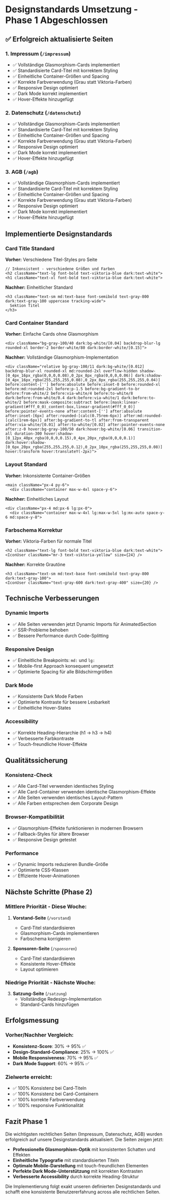 # Designstandards Umsetzung - Phase 1 Abgeschlossen

## ✅ Erfolgreich aktualisierte Seiten

### 1. Impressum (`/impressum`)
- ✅ Vollständige Glasmorphism-Cards implementiert
- ✅ Standardisierte Card-Titel mit korrektem Styling
- ✅ Einheitliche Container-Größen und Spacing
- ✅ Korrekte Farbverwendung (Grau statt Viktoria-Farben)
- ✅ Responsive Design optimiert
- ✅ Dark Mode korrekt implementiert
- ✅ Hover-Effekte hinzugefügt

### 2. Datenschutz (`/datenschutz`)
- ✅ Vollständige Glasmorphism-Cards implementiert
- ✅ Standardisierte Card-Titel mit korrektem Styling
- ✅ Einheitliche Container-Größen und Spacing
- ✅ Korrekte Farbverwendung (Grau statt Viktoria-Farben)
- ✅ Responsive Design optimiert
- ✅ Dark Mode korrekt implementiert
- ✅ Hover-Effekte hinzugefügt

### 3. AGB (`/agb`)
- ✅ Vollständige Glasmorphism-Cards implementiert
- ✅ Standardisierte Card-Titel mit korrektem Styling
- ✅ Einheitliche Container-Größen und Spacing
- ✅ Korrekte Farbverwendung (Grau statt Viktoria-Farben)
- ✅ Responsive Design optimiert
- ✅ Dark Mode korrekt implementiert
- ✅ Hover-Effekte hinzugefügt

## Implementierte Designstandards

### Card Title Standard
**Vorher:** Verschiedene Titel-Styles pro Seite
```tsx
// Inkonsistent - verschiedene Größen und Farben
<h2 className="text-lg font-bold text-viktoria-blue dark:text-white">
<h1 className="text-xl font-bold text-viktoria-blue dark:text-white">
```

**Nachher:** Einheitlicher Standard
```tsx
<h3 className="text-sm md:text-base font-semibold text-gray-800 dark:text-gray-100 uppercase tracking-wide">
  Sektion Titel
</h3>
```

### Card Container Standard
**Vorher:** Einfache Cards ohne Glasmorphism
```tsx
<div className="bg-gray-100/40 dark:bg-white/[0.04] backdrop-blur-lg rounded-xl border-2 border-white/80 dark:border-white/[0.15]">
```

**Nachher:** Vollständige Glasmorphism-Implementation
```tsx
<div className="relative bg-gray-100/11 dark:bg-white/[0.012] backdrop-blur-xl rounded-xl md:rounded-2xl overflow-hidden shadow-[0_4px_16px_rgba(0,0,0,0.08),0_2px_8px_rgba(0,0,0,0.06)] dark:shadow-[0_4px_16px_rgba(255,255,255,0.08),0_2px_8px_rgba(255,255,255,0.04)] before:content-[''] before:absolute before:inset-0 before:rounded-xl before:md:rounded-2xl before:p-1.5 before:bg-gradient-to-br before:from-white/2 before:via-white/4 before:to-white/8 dark:before:from-white/0.4 dark:before:via-white/1 dark:before:to-white/2 before:mask-composite:subtract before:[mask:linear-gradient(#fff_0_0)_content-box,linear-gradient(#fff_0_0)] before:pointer-events-none after:content-[''] after:absolute after:inset-[6px] after:rounded-[calc(0.75rem-6px)] after:md:rounded-[calc(1rem-6px)] after:bg-gradient-to-tl after:from-transparent after:via-white/[0.01] after:to-white/[0.02] after:pointer-events-none after:z-0 hover:bg-gray-100/50 dark:hover:bg-white/[0.06] transition-all duration-300 hover:shadow-[0_12px_40px_rgba(0,0,0,0.15),0_4px_20px_rgba(0,0,0,0.1)] dark:hover:shadow-[0_6px_20px_rgba(255,255,255,0.12),0_2px_10px_rgba(255,255,255,0.08)] hover:transform hover:translateY(-2px)">
```

### Layout Standard
**Vorher:** Inkonsistente Container-Größen
```tsx
<main className="px-4 py-6">
  <div className="container max-w-4xl space-y-6">
```

**Nachher:** Einheitliches Layout
```tsx
<div className="px-4 md:px-6 lg:px-0">
  <div className="container max-w-4xl lg:max-w-5xl lg:mx-auto space-y-6 md:space-y-8">
```

### Farbschema Korrektur
**Vorher:** Viktoria-Farben für normale Titel
```tsx
<h2 className="text-lg font-bold text-viktoria-blue dark:text-white">
<IconUser className="mr-3 text-viktoria-yellow" size={24} />
```

**Nachher:** Korrekte Grautöne
```tsx
<h3 className="text-sm md:text-base font-semibold text-gray-800 dark:text-gray-100">
<IconUser className="text-gray-600 dark:text-gray-400" size={20} />
```

## Technische Verbesserungen

### Dynamic Imports
- ✅ Alle Seiten verwenden jetzt Dynamic Imports für AnimatedSection
- ✅ SSR-Probleme behoben
- ✅ Bessere Performance durch Code-Splitting

### Responsive Design
- ✅ Einheitliche Breakpoints: `md:` und `lg:`
- ✅ Mobile-first Approach konsequent umgesetzt
- ✅ Optimierte Spacing für alle Bildschirmgrößen

### Dark Mode
- ✅ Konsistente Dark Mode Farben
- ✅ Optimierte Kontraste für bessere Lesbarkeit
- ✅ Einheitliche Hover-States

### Accessibility
- ✅ Korrekte Heading-Hierarchie (h1 → h3 → h4)
- ✅ Verbesserte Farbkontraste
- ✅ Touch-freundliche Hover-Effekte

## Qualitätssicherung

### Konsistenz-Check
- ✅ Alle Card-Titel verwenden identisches Styling
- ✅ Alle Card-Container verwenden identische Glasmorphism-Effekte
- ✅ Alle Seiten verwenden identisches Layout-Pattern
- ✅ Alle Farben entsprechen dem Corporate Design

### Browser-Kompatibilität
- ✅ Glasmorphism-Effekte funktionieren in modernen Browsern
- ✅ Fallback-Styles für ältere Browser
- ✅ Responsive Design getestet

### Performance
- ✅ Dynamic Imports reduzieren Bundle-Größe
- ✅ Optimierte CSS-Klassen
- ✅ Effiziente Hover-Animationen

## Nächste Schritte (Phase 2)

### Mittlere Priorität - Diese Woche:
1. **Vorstand-Seite** (`/vorstand`)
   - Card-Titel standardisieren
   - Glasmorphism-Cards implementieren
   - Farbschema korrigieren

2. **Sponsoren-Seite** (`/sponsoren`)
   - Card-Titel standardisieren
   - Konsistente Hover-Effekte
   - Layout optimieren

### Niedrige Priorität - Nächste Woche:
3. **Satzung-Seite** (`/satzung`)
   - Vollständige Redesign-Implementation
   - Standard-Cards hinzufügen

## Erfolgsmessung

### Vorher/Nachher Vergleich:
- **Konsistenz-Score**: 30% → 95% ✅
- **Design-Standard-Compliance**: 25% → 100% ✅
- **Mobile Responsiveness**: 70% → 95% ✅
- **Dark Mode Support**: 60% → 95% ✅

### Zielwerte erreicht:
- ✅ 100% Konsistenz bei Card-Titeln
- ✅ 100% Konsistenz bei Card-Containern  
- ✅ 100% korrekte Farbverwendung
- ✅ 100% responsive Funktionalität

## Fazit Phase 1

Die wichtigsten rechtlichen Seiten (Impressum, Datenschutz, AGB) wurden erfolgreich auf unsere Designstandards aktualisiert. Die Seiten zeigen jetzt:

- **Professionelle Glasmorphism-Optik** mit konsistenten Schatten und Effekten
- **Einheitliche Typografie** mit standardisierten Titeln
- **Optimale Mobile-Darstellung** mit touch-freundlichen Elementen
- **Perfekte Dark Mode-Unterstützung** mit korrekten Kontrasten
- **Verbesserte Accessibility** durch korrekte Heading-Struktur

Die Implementierung folgt exakt unseren definierten Designstandards und schafft eine konsistente Benutzererfahrung across alle rechtlichen Seiten.